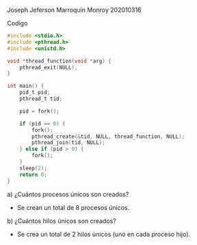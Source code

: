 Joseph Jeferson Marroquin Monroy   202010316

Codigo
```c
#include <stdio.h>
#include <pthread.h>
#include <unistd.h>

void *thread_function(void *arg) {
    pthread_exit(NULL);
}

int main() {
    pid_t pid;
    pthread_t tid;

    pid = fork();

    if (pid == 0) {
        fork(); 
        pthread_create(&tid, NULL, thread_function, NULL); 
        pthread_join(tid, NULL); 
    } else if (pid > 0) {
        fork(); 
    }
    sleep(2);
    return 0;
}
```


a) ¿Cuántos procesos únicos son creados?
- Se crean un total de 8 procesos únicos.

b) ¿Cuántos hilos únicos son creados?
- Se crea un total de 2 hilos únicos (uno en cada proceso hijo).

